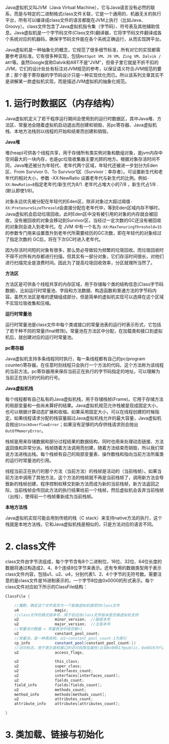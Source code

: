 



Java虚拟机又叫JVM（Java Virtual Machine），它与Java语言没有必然的联系，而是与特定的二进制格式class文件关联，它是一个通用的、机器无关的执行平台，所有可以编译成class文件的语言都能在JVM上执行（比如Java、Groovy）。class文件包含了Java虚拟机指令集（字节码）、符号表及其他辅助信息。Java虚拟机是一个字节码文件(Class文件)翻译器，它将字节码文件翻译成各个系统对应的机器码，确保字节码文件能在各个系统正确运行，从而实现跨平台。

Java虚拟机是一种抽象化的概念，它规范了很多细节标准，所有对它的实现都需要参考该标准。它有很多种实现，包括`HotSpot VM`、`J9 VM`、`Zing VM`、`Dalvik / ART`等。虽然Google宣称Dalvik和ART不是“JVM”，但骨子里它就是不折不扣的JVM，它们的设计处处有标注对JVM规范的参考，以保证语义符合JVM规范的要求；那个基于寄存器的字节码设计只是一种实现优化而已。所以该系列文章其实不是讲解某一款虚拟机实现，而是描述JVM虚拟机的抽象化规范。


# 1. 运行时数据区（内存结构）

Java虚拟机定义了若干程序运行期间会使用到的运行时数据区，其中Java堆、方法区、常量池会随着虚拟机启动退出而创建和销毁，另pc寄存器、Java虚拟机栈、本地方法栈则以线程的开始和结束而创建和销毁。

**Java堆**

堆(heap)可供各个线程共享，用于存储所有类实例对象和数组对象，是jvm内存中空间最大的一块内存，也是gc垃圾收集器主要光顾的地方。根据对象存活时间不同，Java堆还被分为年轻代、老年代两个区域，年轻代还被进一步划分为Eden区、From Survivor 0、To Survivor1区（Survivor：幸存者）。可设置新生代和老年代的相对大小，参数 -XX:NewRatio 设置老年代与新生代的比例。例如`-XX:NewRatio=8`指定老年代/新生代为8/1. 老年代占堆大小的7/8 ，新生代占1/8 .(默认即使1/8)。

对象永远优先被分配在年轻代的Eden区，除非对象过大超过阈值`-XX:PretenureSizeThresold`会直接分配在老年代中，等到Eden区域内存不够时，Java虚拟机会启动垃圾回收。此时Eden区中没有被引用的对象的内存就会被回收，没有被回收的对象会移动到Survivor区，当经过一定次数的GC还没有被回收的对象则会进入到老年代。在 JVM 中有一个名为`-XX:MaxTenuringThreshold=15`的参数专门用来设置晋升到老年代所需要经历的GC次数，即在年轻代的对象经过了指定次数的 GC后，将在下次GC时进入老年代。

因为存活时间短的对象有很多，那么势必导致较为频繁的垃圾回收。而垃圾回收时不得不对所有内存都进行扫描，但其实有一部分对象，它们存活时间很长，对他们进行扫描完全是浪费时间。因此为了提高垃圾回收效率，分区就理所当然了。

**方法区**

方法区是可供各个线程共享的内存区域，用于存储每个类的结构信息(Class字节码数据)，比如运行时常量池、字段和方法数据、构造函数和普通方法的字节码内容。虽然方法区是堆的逻辑组成部分，但是简单的虚拟机实现可以选择在这个区域不实现垃圾收集和压缩。

**运行时常量池**

运行时常量池是class文件中每个类或接口的常量池表的运行时表示形式，它包括了若干种不同的常量(final修饰)。常量池在方法区中分配，在加载类和接口到虚拟机后，就创建对应的运行时常量池。

**pc寄存器**

Java虚拟机支持多条线程同时执行，每一条线程都有自己的pc(program counter)寄存器。在任意时刻线程只会执行一个方法的代码，这个方法称为该线程的当前方法。pc寄存器用来保存当前正在执行的字节码指定的地址，可以理解为当前正在执行的代码的行号。

**Java虚拟机栈**

每个线程都有自己私有的Java虚拟机栈，用于存储栈帧(Frame)。它用于存储方法的局部变量和一些尚未算好的结果。Java虚拟机规范允许栈被是现成固定大小，也可以根据计算动态扩展和收缩。如果采用固定大小，可以在线程创建的时候指定。如果线程请求分配的栈容量超过Java虚拟机栈允许的最大容量，Java虚拟机会抛出`StockOverflowError`；如果没有足够的内存供栈请求则会抛出`OutOfMemoryError`。

栈帧是用来存储数据和部分过程结果的数据结构，同时也用来处理动态链接、方法返回值和异常分派。栈帧随着方法调用而创建，随着方法结束而销毁，所以我们常说方法进栈出栈。每个栈帧有自己的局部变量表、操作数栈和指向当前方法所属类的运行时常量池的引用。

线程当前正在执行的那个方法（当前方法）的栈帧是活动的（当前栈帧）。如果当前方法中调用了其他方法，这个方法的栈帧就不再是当前栈帧了，调用新方法会导致新的栈帧创建，程序控制权移交到新方法而成为新的当前栈帧，新方法返回之际，当前栈帧会传回此方法的执行结果给前一个栈帧，然后虚拟机会丢弃当前栈帧（出栈），使得前一个栈帧重新成为当前栈帧。


**本地方法栈**

Java虚拟机实现可能会用到传统的栈（C stack）来支持native方法的执行，这个栈就是本地方法栈，它和Java虚拟机栈是相似的，只是方法对应的语言不同。


# 2. class文件

class文件由字节流组成，每个字节含有8个二进制位，16位、32位、64位长度的数据将通过构造成2、4、8个连续8位字节来表示。还有专用的数据类型用于表示class文件内容，包括u1、u2、u4，分别代表1、2、4个字节的无符号数。需要注意的是class文件是16进制表示的，一个字节8位由0x0000的形式表示。每个class文件对应如下所示的ClassFile结构：

```Java
ClassFile {

	//魔数，确定这个文件是否为一个能被虚拟机接受的class文件
	u4                magic;         
	//class文件的格式版本号，用于验证该class文件版本是否被虚拟机支持
	u2                minor_version;  //副版本号
	u2                major_version;  //主版本号
	//常量池计数器 = 常量表池中成员数+1
	u2                constant_pool_count;
	//常量池，是一种表结构，以1~constant_pool_count-1为索引
	cp_info           constant_pool(constant_pool_count-1)
	//访问标志，用于表示类和接口的访问权限及属性(比如0x0001为public、0x0010为final...)
	u2                access_flags;

	u2                this_class;
	u2                super_class;
	u2                interfaces_count;
	u2                interfaces[interfaces_count];
	u2                fields_count;
	field_info        fields[fields_count];
	u2                methods_count;
	method_info       methods[methods_count];
	u2                attributes_count;
	attribute_info    attributes[attributes_count];

}

```






# 3. 类加载、链接与初始化





































































